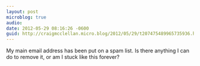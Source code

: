 ```yaml
---
layout: post
microblog: true
audio: 
date: 2012-05-29 08:16:26 -0600
guid: http://craigmcclellan.micro.blog/2012/05/29/t207475489965735936.html
---
```

My main email address has been put on a spam list. Is there anything I can do to remove it, or am I stuck like this forever?
